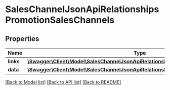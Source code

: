 # SalesChannelJsonApiRelationshipsPromotionSalesChannels

## Properties
Name | Type | Description | Notes
------------ | ------------- | ------------- | -------------
**links** | [**\Swagger\Client\Model\SalesChannelJsonApiRelationshipsPromotionSalesChannelsLinks**](SalesChannelJsonApiRelationshipsPromotionSalesChannelsLinks.md) |  | [optional] 
**data** | [**\Swagger\Client\Model\SalesChannelJsonApiRelationshipsPromotionSalesChannelsData[]**](SalesChannelJsonApiRelationshipsPromotionSalesChannelsData.md) |  | [optional] 

[[Back to Model list]](../../README.md#documentation-for-models) [[Back to API list]](../../README.md#documentation-for-api-endpoints) [[Back to README]](../../README.md)

